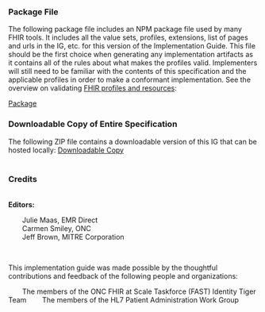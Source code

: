 ### Package File

The following package file includes an NPM package file used by many FHIR tools. It includes all the value sets, profiles, extensions, list of pages and urls in the IG, etc. for this version of the Implementation Guide. This file should be the first choice when generating any implementation artifacts as it contains all of the rules about what makes the profiles valid. Implementers will still need to be familiar with the contents of this specification and the applicable profiles in order to make a conformant implementation. See the overview on validating [FHIR profiles and resources](http://hl7.org/fhir/R4/validation.html):

[Package](package.tgz)

### Downloadable Copy of Entire Specification

The following ZIP file contains a downloadable version of this IG that can be hosted locally:
[Downloadable Copy](full-ig.zip)
  &emsp;&emsp;  
  &emsp;&emsp;  
### Credits
&emsp;&emsp;  
**Editors:**   
  
&emsp;&emsp;Julie Maas, EMR Direct  
&emsp;&emsp;Carmen Smiley, ONC  
&emsp;&emsp;Jeff Brown, MITRE Corporation  

​                 

This implementation guide was made possible by the thoughtful contributions and feedback of the following people and organizations:

&emsp;&emsp;The members of the ONC FHIR at Scale Taskforce (FAST) Identity Tiger Team
&emsp;&emsp;The members of the HL7 Patient Administration Work Group
